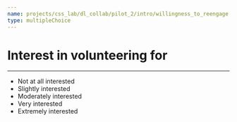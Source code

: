 ```yaml
---
name: projects/css_lab/dl_collab/pilot_2/intro/willingness_to_reengage.md
type: multipleChoice
---
```


# Interest in volunteering for

---

- Not at all interested
- Slightly interested
- Moderately interested
- Very interested
- Extremely interested
